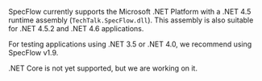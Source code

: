 SpecFlow currently supports the Microsoft .NET Platform with a .NET 4.5 runtime assembly (`TechTalk.SpecFlow.dll`). This assembly is also suitable for .NET 4.5.2 and .NET 4.6 applications.

For testing applications using .NET 3.5 or .NET 4.0, we recommend using SpecFlow v1.9.

.NET Core is not yet supported, but we are working on it.